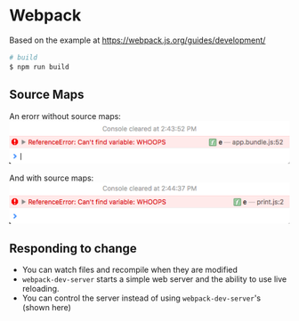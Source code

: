 Webpack
=======

Based on the example at https://webpack.js.org/guides/development/

```sh
# build
$ npm run build
```

Source Maps
-----------

An erorr without source maps:
![error without source maps](./without.png)

And with source maps:
![error with source maps](./with.png)


Responding to change
--------------------

* You can watch files and recompile when they are modified
* `webpack-dev-server` starts a simple web server and the ability to use live reloading.
* You can control the server instead of using `webpack-dev-server`'s (shown here)
